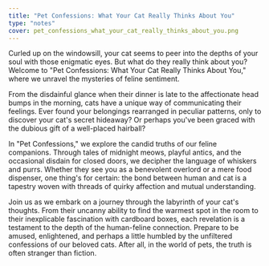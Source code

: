 ```yaml
---
title: "Pet Confessions: What Your Cat Really Thinks About You"
type: "notes"
cover: pet_confessions_what_your_cat_really_thinks_about_you.png
---
```


Curled up on the windowsill, your cat seems to peer into the depths of your soul with those enigmatic eyes. But what do they really think about you? Welcome to "Pet Confessions: What Your Cat Really Thinks About You," where we unravel the mysteries of feline sentiment.

From the disdainful glance when their dinner is late to the affectionate head bumps in the morning, cats have a unique way of communicating their feelings. Ever found your belongings rearranged in peculiar patterns, only to discover your cat's secret hideaway? Or perhaps you've been graced with the dubious gift of a well-placed hairball?

In "Pet Confessions," we explore the candid truths of our feline companions. Through tales of midnight meows, playful antics, and the occasional disdain for closed doors, we decipher the language of whiskers and purrs. Whether they see you as a benevolent overlord or a mere food dispenser, one thing's for certain: the bond between human and cat is a tapestry woven with threads of quirky affection and mutual understanding.

Join us as we embark on a journey through the labyrinth of your cat's thoughts. From their uncanny ability to find the warmest spot in the room to their inexplicable fascination with cardboard boxes, each revelation is a testament to the depth of the human-feline connection. Prepare to be amused, enlightened, and perhaps a little humbled by the unfiltered confessions of our beloved cats. After all, in the world of pets, the truth is often stranger than fiction.